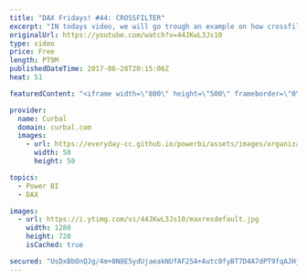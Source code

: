 ```yaml
---
title: "DAX Fridays! #44: CROSSFILTER"
excerpt: "IN todays video, we will go trough an example on how crossfilter works. Crossfilter can simulate relationships and active and deactivate them as you need to. It is very useful for solving issues with many to many relationships and performance issues.  Northwind dataset: https://www.youtube.com/watch?v=k3NMIlLffrU"
originalUrl: https://youtube.com/watch?v=44JKwL3Js10
type: video
price: Free
length: PT9M
publishedDateTime: 2017-06-28T20:15:06Z
heat: 51

featuredContent: "<iframe width=\"800\" height=\"500\" frameborder=\"0\" src=\"https://www.youtube.com/embed/44JKwL3Js10\" allow=\"accelerometer; autoplay; encrypted-media; gyroscope; picture-in-picture\" allowfullscreen></iframe>"

provider:
  name: Curbal
  domain: curbal.com
  images:
    - url: https://everyday-cc.github.io/powerbi/assets/images/organizations/curbal.com-50x50.jpg
      width: 50
      height: 50

topics:
  - Power BI
  - DAX

images:
  - url: https://i.ytimg.com/vi/44JKwL3Js10/maxresdefault.jpg
    width: 1280
    height: 720
    isCached: true

secured: "UsDxBbOnQJg/4m+0N8E5ydUjaeakNUfAF25A+Autc0fyBT7D4A7dPT9fqAJHj1dc5nsu9rMKevXGPwIRlPIhV895TB422KONgSE9YkC2bPEzp7W8eI0NCoLCJ1Z8mxkjNh+buzbS7+n+D1Eozs6WqokewWhBwTSKpqUfGTWD/5L/SXQ984N2nJPmEZ5CmuGvlkpJX1zjRKj1GvNRGAtcjZ+mSh3h6WnBxk7op19qo/TCPPFH0GHZ3+s33ol2BSNDVf64N00WY7uinVG6w8eoQUhggDOGqSBYX4yuAGBcE9FRa6+D0drQz7XCv5c1wvuLsjEhDnIwRuY4EocyHEU9FcfHSEtzdzZQR5X58nEawDquMQ5wXG4eEASFP3NADfTuHpDxJnq+0BoHhJITqY6QDlYZCXS2cI7tf0ztTu1kriQ=;nMsOHFswChn0LTvb3PSRQg=="
---
```


